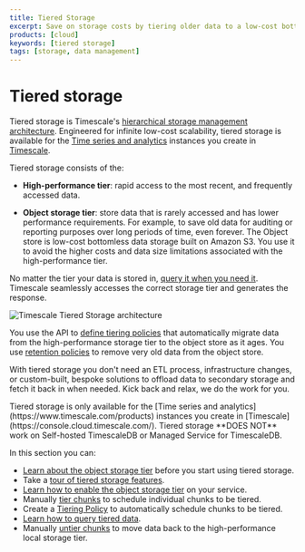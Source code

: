 ```yaml
---
title: Tiered Storage
excerpt: Save on storage costs by tiering older data to a low-cost bottomless object storage tier
products: [cloud]
keywords: [tiered storage]
tags: [storage, data management]
---
```


# Tiered storage

Tiered storage is Timescale's [hierarchical storage management architecture](https://en.wikipedia.org/wiki/Hierarchical_storage_management). 
Engineered for infinite low-cost scalability, tiered storage is available for the 
[Time series and analytics](https://www.timescale.com/products) instances you create in 
[Timescale](https://console.cloud.timescale.com/).

Tiered storage consists of the:
* **High-performance tier**: rapid access to the most recent, and frequently accessed data.

* **Object storage tier**: store data that is rarely accessed and has lower performance requirements.
  For example, to save old data for auditing or reporting purposes over long periods of time, even forever.
  The Object store is low-cost bottomless data storage built on Amazon S3. You use it to avoid the
  higher costs and data size limitations associated with the high-performance tier. 

No matter the tier your data is stored in, [query it when you need it][querying-tiered-data]. 
Timescale seamlessly accesses the correct storage tier and generates the response.

<img
class="main-content__illustration"
src="https://assets.timescale.com/docs/images/timescale-tiered-storage-architecture.png"
width={1228} height={688}
alt="Timescale Tiered Storage architecture"
/>

<!-- vale Google.SmartQuotes = NO -->

You use the API to [define tiering policies][creating-data-tiering-policy] that automatically migrate 
data from the high-performance storage tier to the object store as it ages. You use 
[retention policies][add-retention-policies] to remove very old data from the object store.

With tiered storage you don't need an ETL process, infrastructure changes, or custom-built, bespoke 
solutions to offload data to secondary storage and fetch it back in when needed. Kick back and relax, 
we do the work for you. 

<Highlight type="info">
Tiered storage is only available for the [Time series and analytics](https://www.timescale.com/products)
instances you create in [Timescale](https://console.cloud.timescale.com/). 
Tiered storage **DOES NOT** work on Self-hosted TimescaleDB or Managed Service for TimescaleDB.  
</Highlight>

<!-- vale Google.SmartQuotes = YES -->

In this section you can:
* [Learn about the object storage tier][about-data-tiering] before you start using tiered storage.
* Take a [tour of tiered storage features][tour-data-tiering].
* [Learn how to enable the object storage tier][enabling-data-tiering] on your service.
* Manually [tier chunks][manual-tier-chunk] to schedule individual chunks to be tiered.
* Create a [Tiering Policy][creating-data-tiering-policy] to automatically schedule chunks to be tiered.
* [Learn how to query tiered data][querying-tiered-data].
* Manually [untier chunks][untier-data] to move data back to the high-performance local storage tier.


[about-data-tiering]: /use-timescale/:currentVersion:/data-tiering/about-data-tiering/
[tour-data-tiering]: /use-timescale/:currentVersion:/data-tiering/tour-data-tiering/
[enabling-data-tiering]: /use-timescale/:currentVersion:/data-tiering/enabling-data-tiering/
[manual-tier-chunk]: /use-timescale/:currentVersion:/data-tiering/manual-tier-chunk/
[creating-data-tiering-policy]: /use-timescale/:currentVersion:/data-tiering/creating-data-tiering-policy/
[querying-tiered-data]: /use-timescale/:currentVersion:/data-tiering/querying-tiered-data/
[untier-data]: /use-timescale/:currentVersion:/data-tiering/untier-data/
[add-retention-policies]: /api/:currentVersion:/continuous-aggregates/add_policies/
